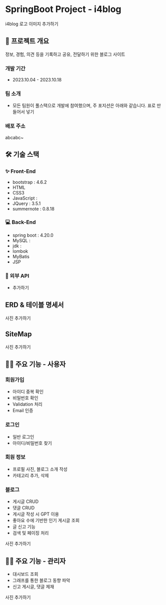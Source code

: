 # SpringBoot Project - i4blog
i4blog 로고 이미지 추가하기


## 📝 프로젝트 개요

정보, 경험, 의견 등을 기록하고 공유, 전달하기 위한 블로그 사이트

### 개발 기간

- 2023.10.04 - 2023.10.18

### 팀 소개
- 모든 팀원이 풀스택으로 개발에 참여했으며, 주 포지션은 아래와 같습니다.
표로 만들어서 넣기

### 배포 주소
abcabc~

## 🛠 기술 스택
### ✨ Front-End
- bootstrap : 4.6.2
- HTML
- CSS3
- JavaScript :
- JQuery : 3.5.1
- summernote : 0.8.18

### 💻 Back-End
- spring boot : 4.20.0
- MySQL :
- jdk :
- lombok
- MyBatis
- JSP

### 🔨 외부 API
- 추가하기

## ERD & 테이블 명세서
사진 추가하기

## SiteMap
사진 추가하기

## 🙋‍♂️ 주요 기능 - 사용자
### 회원가입
- 아이디 중복 확인
- 비밀번호 확인
- Validation 처리
- Email 인증
  
### 로그인
- 일반 로그인
- 아이디/비밀번호 찾기

### 회원 정보
- 프로필 사진, 블로그 소개 작성
- 카테고리 추가, 삭제

### 블로그
- 게시글 CRUD
- 댓글 CRUD
- 게시글 작성 시 GPT 이용
- 좋아요 수에 기반한 인기 게시글 조회
- 글 신고 기능
- 검색 및 페이징 처리

사진 추가하기

## 👩‍🔧 주요 기능 - 관리자
- 대시보드 조회
- 그래프를 통한 블로그 동향 파악
- 신고 게시글, 댓글 제재

사진 추가하기

